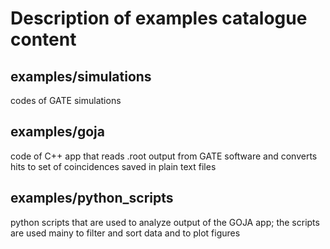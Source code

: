 # Description of examples catalogue content

examples/simulations
--------------------

  codes of GATE simulations

examples/goja
-------------

  code of C++ app that reads .root output from GATE software and
  converts hits to set of coincidences saved in plain text files

examples/python_scripts
-----------------------

  python scripts that are used to analyze output of the GOJA app;
  the scripts are used mainy to filter and sort data and to plot
  figures
